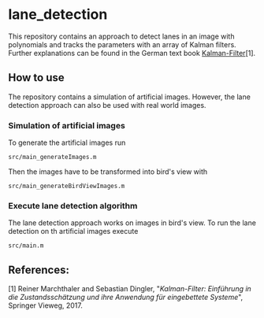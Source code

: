# lane_detection

This repository contains an approach to detect lanes in an image with polynomials and tracks the parameters with an array of Kalman filters. Further explanations can be found in the German text book [Kalman-Filter](http://www.kalman-filter.de/)[1].

## How to use

The repository contains a simulation of artificial images. However, the lane detection approach can also be used with real world images.

### Simulation of artificial images

To generate the artificial images run

    src/main_generateImages.m

Then the images have to be transformed into bird's view with

    src/main_generateBirdViewImages.m

### Execute lane detection algorithm

The lane detection approach works on images in bird's view. To run the lane detection on th artificial images execute

    src/main.m

## References:
[1] Reiner Marchthaler and Sebastian Dingler, "*Kalman-Filter: Einführung in die Zustandsschätzung und ihre Anwendung für eingebettete Systeme*", Springer Vieweg, 2017.
